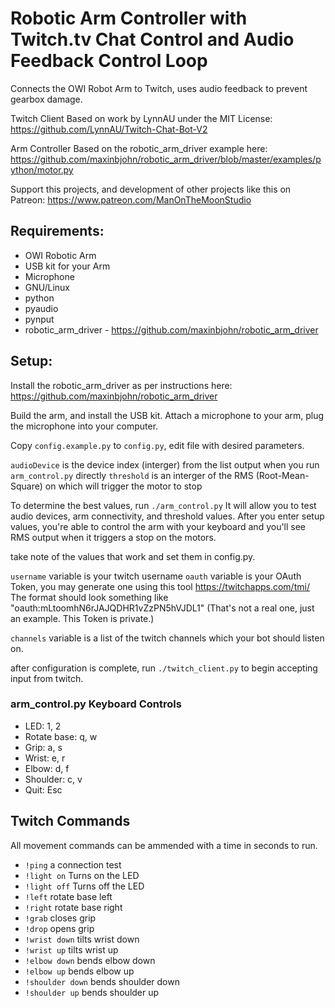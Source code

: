 # Robotic Arm Controller with Twitch.tv Chat Control and Audio Feedback Control Loop

Connects the OWI Robot Arm to Twitch, uses audio feedback to prevent gearbox damage.

Twitch Client Based on work by LynnAU under the MIT License:
https://github.com/LynnAU/Twitch-Chat-Bot-V2

Arm Controller Based on the robotic_arm_driver example here: 
https://github.com/maxinbjohn/robotic_arm_driver/blob/master/examples/python/motor.py

Support this projects, and development of other projects like this on Patreon: 
https://www.patreon.com/ManOnTheMoonStudio

## Requirements:
- OWI Robotic Arm
- USB kit for your Arm
- Microphone
- GNU/Linux
- python
- pyaudio
- pynput
- robotic_arm_driver - https://github.com/maxinbjohn/robotic_arm_driver


## Setup:

Install the robotic_arm_driver as per instructions here: https://github.com/maxinbjohn/robotic_arm_driver

Build the arm, and install the USB kit.
Attach a microphone to your arm, plug the microphone into your computer.

Copy `config.example.py` to `config.py`, edit file with desired parameters.

`audioDevice` is the device index (interger) from the list output when you run `arm_control.py` directly
`threshold` is an interger of the RMS (Root-Mean-Square) on which will trigger the motor to stop

To determine the best values, run `./arm_control.py` 
It will allow you to test audio devices, arm connectivity, and threshold values.
After you enter setup values, you're able to control the arm with your keyboard and you'll see RMS output when it triggers a stop on the motors.

take note of the values that work and set them in config.py.

`username` variable is your twitch username
`oauth` variable is your OAuth Token, you may generate one using this tool https://twitchapps.com/tmi/
The format should look something like "oauth:mLtoomhN6rJAJQDHR1vZzPN5hVJDL1" (That's not a real one, just an example. This Token is private.)

`channels` variable is a list of the twitch channels which your bot should listen on.

after configuration is complete, run `./twitch_client.py` to begin accepting input from twitch.

### arm_control.py Keyboard Controls
- LED: 1, 2
- Rotate base: q, w
- Grip: a, s
- Wrist: e, r
- Elbow: d, f
- Shoulder: c, v
- Quit: Esc

## Twitch Commands
All movement commands can be ammended with a time in seconds to run.
- `!ping` a connection test
- `!light on` Turns on the LED
- `!light off` Turns off the LED
- `!left` rotate base left
- `!right` rotate base right
- `!grab` closes grip
- `!drop` opens grip
- `!wrist down` tilts wrist down
- `!wrist up` tilts wrist up
- `!elbow down` bends elbow down
- `!elbow up` bends elbow up
- `!shoulder down` bends shoulder down
- `!shoulder up` bends shoulder up